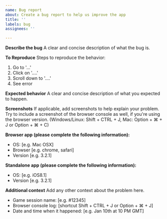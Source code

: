 ```yaml
---
name: Bug report
about: Create a bug report to help us improve the app
title: ''
labels: bug
assignees: ''

---
```


**Describe the bug**
A clear and concise description of what the bug is.

**To Reproduce**
Steps to reproduce the behavior:
1. Go to '...'
2. Click on '....'
3. Scroll down to '....'
4. See error

**Expected behavior**
A clear and concise description of what you expected to happen.

**Screenshots**
If applicable, add screenshots to help explain your problem.
Try to include a screenshot of the browser console as well, if you're using the browser version. (Windows/Linux: Shift + CTRL + J, Mac: Option + ⌘ + J or Option + ⌘ + C)

**Browser app (please complete the following information):**
 - OS: [e.g. Mac OSX]
 - Browser [e.g. chrome, safari]
 - Version [e.g. 3.2.1]

**Standalone app (please complete the following information):**
 - OS: [e.g. iOS8.1]
 - Version [e.g. 3.2.1]

**Additional context**
Add any other context about the problem here.
- Game session name: [e.g. #12345]
- Browser console log: [shortcut Shift + CTRL + J or Option + ⌘ + J]
- Date and time when it happened: [e.g. Jan 10th at 10 PM GMT]
